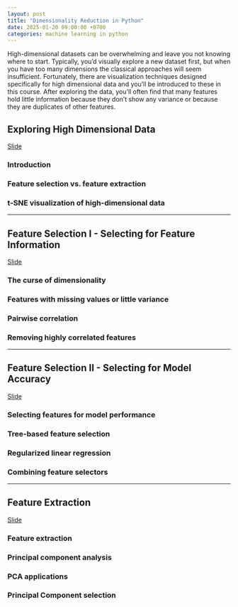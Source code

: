 ```yaml
---
layout: post
title: "Dimensionality Reduction in Python"
date: 2025-01-20 09:00:00 +0700
categories: machine learning in python
---
```


High-dimensional datasets can be overwhelming and leave you not knowing where to start. Typically, you’d visually explore a new dataset first, but when you have too many dimensions the classical approaches will seem insufficient. Fortunately, there are visualization techniques designed specifically for high dimensional data and you’ll be introduced to these in this course. After exploring the data, you’ll often find that many features hold little information because they don’t show any variance or because they are duplicates of other features. 


## Exploring High Dimensional Data

[Slide]({{site.baseurl}}/files/Dimensionality_Reduction_in_Python_C1.pdf)

### Introduction
### Feature selection vs. feature extraction
### t-SNE visualization of high-dimensional data

---
## Feature Selection I - Selecting for Feature Information

[Slide]({{site.baseurl}}/files/Dimensionality_Reduction_in_Python_C2.pdf)

### The curse of dimensionality
### Features with missing values or little variance
### Pairwise correlation
### Removing highly correlated features

---
## Feature Selection II - Selecting for Model Accuracy

[Slide]({{site.baseurl}}/files/Dimensionality_Reduction_in_Python_C3.pdf)

### Selecting features for model performance
### Tree-based feature selection
### Regularized linear regression
### Combining feature selectors

---
## Feature Extraction

[Slide]({{site.baseurl}}/files/Dimensionality_Reduction_in_Python_C4.pdf)

### Feature extraction
### Principal component analysis
### PCA applications
### Principal Component selection
